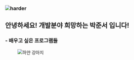 
### ![harder](https://capsule-render.vercel.app/api?type=waving&height=300&color=gradient&text=Hello,World!)

## 안녕하세요! 개발분야 희망하는 박준서 입니다!

###  - 배우고 싶은 프로그램들
<figure>
    <img src="https://i.esdrop.com/d/ZklKfna5T3.jpg" alt="하얀 강아지">
</figure>
